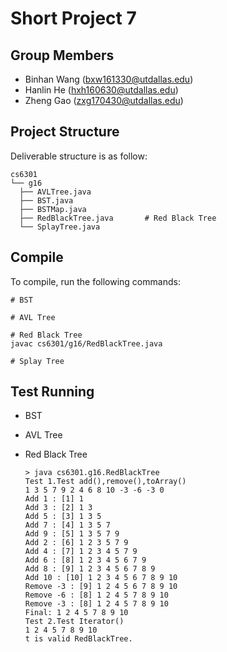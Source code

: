 Short Project 7
================

Group Members
-------------

- Binhan Wang (bxw161330@utdallas.edu)
- Hanlin He (hxh160630@utdallas.edu)
- Zheng Gao (zxg170430@utdallas.edu)

Project Structure
-----------------

Deliverable structure is as follow:

    cs6301
    └── g16
      ├── AVLTree.java
      ├── BST.java
      ├── BSTMap.java
      ├── RedBlackTree.java       # Red Black Tree
      └── SplayTree.java

Compile
-------

To compile, run the following commands:

    # BST

    # AVL Tree

    # Red Black Tree
    javac cs6301/g16/RedBlackTree.java
    
    # Splay Tree
  


Test Running
------------

-   BST


-   AVL Tree



-   Red Black Tree

        > java cs6301.g16.RedBlackTree
        Test 1.Test add(),remove(),toArray()
        1 3 5 7 9 2 4 6 8 10 -3 -6 -3 0
        Add 1 : [1] 1
        Add 3 : [2] 1 3
        Add 5 : [3] 1 3 5
        Add 7 : [4] 1 3 5 7
        Add 9 : [5] 1 3 5 7 9
        Add 2 : [6] 1 2 3 5 7 9
        Add 4 : [7] 1 2 3 4 5 7 9
        Add 6 : [8] 1 2 3 4 5 6 7 9
        Add 8 : [9] 1 2 3 4 5 6 7 8 9
        Add 10 : [10] 1 2 3 4 5 6 7 8 9 10
        Remove -3 : [9] 1 2 4 5 6 7 8 9 10
        Remove -6 : [8] 1 2 4 5 7 8 9 10
        Remove -3 : [8] 1 2 4 5 7 8 9 10
        Final: 1 2 4 5 7 8 9 10
        Test 2.Test Iterator()
        1 2 4 5 7 8 9 10
        t is valid RedBlackTree.
